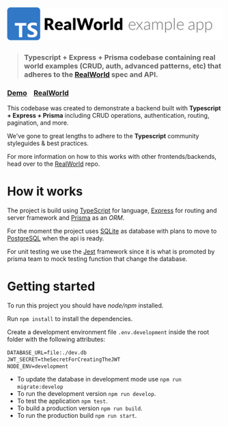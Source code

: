 # ![RealWorld Example App](logo.png)

> ### Typescript + Express + Prisma codebase containing real world examples (CRUD, auth, advanced patterns, etc) that adheres to the [RealWorld](https://github.com/gothinkster/realworld) spec and API.

### [Demo](https://seuronao.duckdns.org)&nbsp;&nbsp;&nbsp;&nbsp;[RealWorld](https://github.com/gothinkster/realworld)

This codebase was created to demonstrate a backend built with **Typescript + Express + Prisma** including CRUD operations, authentication, routing, pagination, and more.

We've gone to great lengths to adhere to the **Typescript** community styleguides & best practices.

For more information on how to this works with other frontends/backends, head over to the [RealWorld](https://github.com/gothinkster/realworld) repo.

# How it works

The project is build using [TypeScript](https://www.typescriptlang.org/) for language, [Express](https://expressjs.com/) for routing and server framework and [Prisma](https://www.prisma.io/) as an _ORM_.

For the moment the project uses [SQLite](https://www.sqlite.org/index.html) as database with plans to move to [PostgreSQL](https://www.postgresql.org/) when the api is ready.

For unit testing we use the [Jest](https://jestjs.io/) framework since it is what is promoted by prisma team to mock testing function that change the database.

# Getting started

To run this project you should have _node/npm_ installed.

Run `npm install` to install the dependencies.

Create a development environment file `.env.development` inside the root folder with the following attributes:

```
DATABASE_URL=file:./dev.db
JWT_SECRET=theSecretForCreatingTheJWT
NODE_ENV=development
```

- To update the database in development mode use `npm run migrate:develop`
- To run the development version `npm run develop`.
- To test the application `npm test`.
- To build a production version `npm run build`.
- To run the production build `npm run start`.
